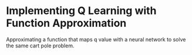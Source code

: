 # Implementing Q Learning with Function Approximation

Approximating a function that maps q value with a neural network to solve the same cart pole problem.
